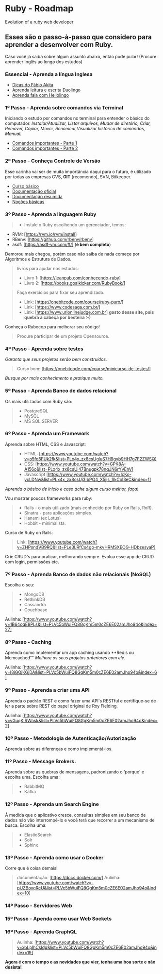 # Ruby - Roadmap
Evolution of a ruby ​​web developer

## Esses são o passo-à-passo que considero para aprender a desenvolver com Ruby.
Caso você já saiba sobre algum assunto abaixo, então pode pular! (Procure aprender Inglês ao longo dos estudos)

### Essencial - Aprenda a língua Inglesa
- [Dicas do Fábio Akita](https://www.youtube.com/watch?v=OkboNGQ9LU0) 
- [Aprenda leitura e escrita Duolingo](https://pt.duolingo.com/)  
- [Aprenda fala com Hellolingo](https://www.hellolingo.com/)   

### 1º Passo - Aprenda sobre comandos via Terminal
Iniciando o estudo por comandos no terminal para entender o básico do computador.
_Instalar/Atualizar, Listar arquivos, Mudar de diretório, Criar, Remover, Copiar, Mover, Renomear,Visualizar histórico de comandos, Manual._  
- [Comandos importantes - Parte 1](https://www.youtube.com/watch?v=uZeMQz89pfw)  
- [Comandos importantes - Parte 2](https://www.youtube.com/watch?v=1HapBf0cnmU)

### 2º Passo - Conheça Controle de Versão
Esse carinha vai ser de muita importância daqui para o futuro, é utilizado por todas as empresas CVS, **GIT** (recomendo), SVN, Bitkeeper.  
- [Curso básico](https://www.youtube.com/watch?v=4aWOj-kWpM4&list=PLmSWX0ePcw4h4Hf1nmrvIxJJ_2QjojhVC)  
- [Documentação oficial](https://git-scm.com/docs)  
- [Documentação resumida](https://rogerdudler.github.io/git-guide/index.pt_BR.html)  
- [Noções básicas](https://git-scm.com/book/pt-br/v1/Primeiros-passos-No%C3%A7%C3%B5es-B%C3%A1sicas-de-Git)  

### 3º Passo - Aprenda a linguagem Ruby
> * Instale o Ruby escolhendo um gerenciador, temos:
  - RVM: [https://rvm.io/rvm/install]
  - RBenv: [https://github.com/rbenv/rbenv]
  - asdf: [https://asdf-vm.com/#/] (__é bem completo__)

Demorou mais chegou, porém caso não saiba de nada começe por Algoritmos e Estrutura de Dados.
> livros para ajudar nos estudos:
> * Livro 1: [https://leanpub.com/conhecendo-ruby]
> * Livro 2: [https://books.goalkicker.com/RubyBook/]

> Faça exercícios para fixar seu aprendizado.
> * Link: [https://onebitcode.com/course/ruby-puro/]
> * Link: [https://www.codesaga.com.br/]
> * Link: [https://www.urionlinejudge.com.br] __gosto desse site, pois quebra a cabeça por besteira :-)__

Conheça o Rubocop para melhorar seu código!

> Procure participar de um projeto Opensource.

### 4º Passo - Aprenda sobre testes
_Garanta que seus projetos serão bem construídos._
> Curso bom: [https://onebitcode.com/course/minicurso-de-testes/]

_Busque por mais conhecimento e pratique muito._

### 5º Passo - Aprenda Banco de dados relacional
Os mais utilizados com Ruby são:
> * PostgreSQL
> * MySQL
> * MS SQL SERVER

### 6º Passo - Aprenda um Framework
Aprenda sobre HTML, CSS e Javascript:
> * HTML: [https://www.youtube.com/watch?v=o5fd5FUk2fk&list=PLx4x_zx8csUgluS7H9gyb9HH7g7F2ZWSQ]
> * CSS: [https://www.youtube.com/watch?v=GPK8A-A156o&list=PLx4x_zx8csUi47Bnugpk78nqJN6rYvEnV]
> * Javascript [https://www.youtube.com/watch?v=lcKo-ycLDNw&list=PLx4x_zx8csUj3IbPQ4_X5jis_SkCol3eC&index=1]

_Aprenda o básico de início e caso ache algum curso melhor, faça!_

Vou mostrar poucos frameworks para ruby:
> * Rails - o mais utilizado (mais conhecido por Ruby on Rails, RoR).
> * Sinatra - para aplicações simples.
> * Hanami (ex Lotus)
> * Hobbit - minimalista.

Curso de Ruby on Rails: 
> Link: [https://www.youtube.com/watch?v=ZHPondVB9RQ&list=PLe3LRfCs4go-mkvHRMSXEOG-HDbzesyaP]

Crie CRUD's para praticar, melhorando sempre. Evolua esse app de CRUD com login, permissões etc.

### 7º Passo - Aprenda Banco de dados não relacionais (NoSQL)
Escolha o seu:
> * MongoDB
> * RethinkDB
> * Cassandra
> * Couchbase

Aulinha: [https://www.youtube.com/watch?v=1B64oqE8PLs&list=PLVc5bWuiFQ8GgKm5m0cZE6E02amJho94o&index=27]

### 8º Passo - Caching
Aprenda como implementar um app caching usando **Redis ou Memcached""
_Melhore os seus projetos anteriores com ele._

Aulinha: [https://www.youtube.com/watch?v=I8iGQjKGjDA&list=PLVc5bWuiFQ8GgKm5m0cZE6E02amJho94o&index=6]

### 9º Passo - Aprenda a criar uma API
Aprenda o padrão REST e como fazer uma API's RESTful e certifique-se de ler a parte sobre REST do papel original de Roy Fielding.

Aulinha: [https://www.youtube.com/watch?v=vGuqKIRWosk&list=PLVc5bWuiFQ8GgKm5m0cZE6E02amJho94o&index=2]

### 10º Passo - Metodologia de Autenticação/Autorização
Aprenda sobre as diferenças e como implementá-los.

### 11º Passo - Message Brokers.
Aprenda sobre as quebras de mensagens, padronizando o 'porque' e escolha uma.
Escolha uma:
> * RabbitMQ
> * Kafka

### 12º Passo - Aprenda um Search Engine
À medida que o aplicativo cresce, consultas simples em seu banco de dados não vão interrompê-lo e você terá que recorrer a um mecanismo de busca.
Escolha uma:
> * ElasticSearch
> * Solr
> * Sphinx

### 13º Passo - Aprenda como usar o Docker
Corre que é coisa demais!
> documentação: [https://docs.docker.com/]
> Aulinha: [https://www.youtube.com/watch?v=-pUZBovqRcU&list=PLVc5bWuiFQ8GgKm5m0cZE6E02amJho94o&index=10]

### 14º Passo - Servidores Web

### 15º Passo - Apenda como usar Web Sockets

### 16º Passo - Aprenda GraphQL
> Aulinha: [https://www.youtube.com/watch?v=xbLpIhCsIdg&list=PLVc5bWuiFQ8GgKm5m0cZE6E02amJho94o&index=19]

__Agora é com o tempo e as novidades que vier, tenha uma boa sorte e não desista!__
